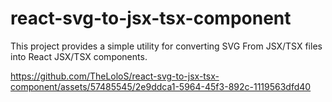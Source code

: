 # react-svg-to-jsx-tsx-component

This project provides a simple utility for converting SVG From JSX/TSX files into React JSX/TSX components.


https://github.com/TheLoloS/react-svg-to-jsx-tsx-component/assets/57485545/2e9ddca1-5964-45f3-892c-1119563dfd40

